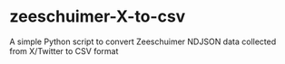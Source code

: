 # zeeschuimer-X-to-csv
A simple Python script to convert Zeeschuimer NDJSON data collected from X/Twitter to CSV format
